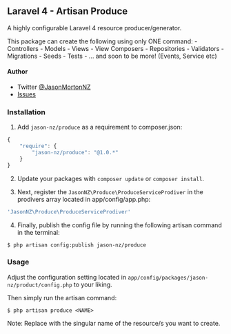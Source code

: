 ## Laravel 4 - Artisan Produce

A highly configurable Laravel 4 resource producer/generator.

This package can create the following using only ONE command:
    - Controllers
    - Models
    - Views
    - View Composers
    - Repositories
    - Validators
    - Migrations
    - Seeds
    - Tests
    - ... and soon to be more! (Events, Service etc)

#### Author

- Twitter [@JasonMortonNZ](https://twitter.com/jasonmortonnz)
- [Issues](https://github.com/JasonMortonNZ/Laravel-Artisan-Produce/issues)


### Installation

1) Add `jason-nz/produce` as a requirement to composer.json:

```javascript
{
    "require": {
        "jason-nz/produce": "@1.0.*"
    }
}
```

2) Update your packages with `composer update` or `composer install`.

3) Next, register the `JasonNZ\Produce\ProduceServiceProdiver` in the prodivers array located in app/config/app.php:

```php
'JasonNZ\Produce\ProduceServiceProdiver'
```

4) Finally, publish the config file by running the following artisan command in the terminal:

```
$ php artisan config:publish jason-nz/produce
```

### Usage

Adjust the configuration setting located in `app/config/packages/jason-nz/product/config.php` to your liking.

Then simply run the artisan command:

```
$ php artisan produce <NAME>
```

Note: Replace <NAME> with the singular name of the resource/s you want to create.